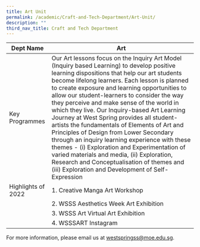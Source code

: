 ```yaml
---
title: Art Unit
permalink: /academic/Craft-and-Tech-Department/Art-Unit/
description: ""
third_nav_title: Craft and Tech Department
---
```

| Dept Name | Art 
| - | - |
| Key Programmes   | Our Art lessons focus on the Inquiry Art Model (Inquiry based Learning) to develop positive learning dispositions that help our art students become lifelong learners. Each lesson is planned to create exposure and learning opportunities to allow our student-learners to consider the way they perceive and make sense of the world in which they live. Our Inquiry-based Art Learning Journey at West Spring provides all student-artists the fundamentals of Elements of Art and Principles of Design from Lower Secondary through an inquiry learning experience with these themes - (i) Exploration and Experimentation of varied materials and media, (ii) Exploration, Research and Conceptualisation of themes and (iii) Exploration and Development of Self-Expression | 
| Highlights of 2022 | 1.  Creative Manga Art Workshop | 
| | 2.  WSSS Aesthetics Week Art Exhibition
| | 3.  WSSS Art Virtual Art Exhibition
| | 4.  WSSSART Instagram
    
For more information, please email us at [westspringss@moe.edu.sg](http://westspringss.moe.edu.sg/).